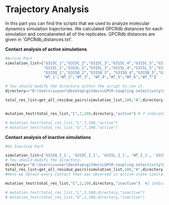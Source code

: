 # Trajectory Analysis

In this part you can find the scripts that we used to analyze molecular dynamics simulation trajectories. We calculated GPCRdb 
distances for each simulation and concataneted all of the replicates. GPCRdb distances are given in 'GPCRdb_distances.txt'. 

**Contact analysis of active simulations**
```python
#Active Part
simulation_list=["G315C_1","G315C_2","G315C_3","G315C_4","G315C_5","G315C_6","G315C_7",
                 "G315L_1","G315L_2","G315L_3","G315L_4","G315L_5","G315L_6","G315L_7",
                 "G315Q_1","G315Q_2","G315Q_3", "G315Q_4","G315Q_5","G315Q_6","G315Q_7",
                 "WT_1","WT_2","WT_3", "WT_4","WT_5","WT_6","WT_7"]

# You should modify the directory within the script to run it.
directory=r"D:\Users\suuser\Desktop\gitdocs\GPCR-coupling-selectivity\Code\Contact Analysis\Trajectory Part\Active Trajectories"

total_res_list=get_all_residue_pairs(simulation_list,100,"A",directory) #Here we obtain every contact that was observed in active-state simılations.


mutation_test(total_res_list,"C",7,100,directory,"active") # 7 indicates the number of replicates

# mutation_test(total_res_list,"L",7,100,"active")
# mutation_test(total_res_list,"Q",7,100,"active")
```

**Contact analysis of inactive simulations**
```python
#%% Inactive Part

simulation_list=['G315Q_I_1', 'G315C_I_1', 'G315L_I_1', 'WT_I_1', 'G315Q_I_2', 'G315C_I_2', 'G315L_I_2', 'WT_I_2']
# You should modify the directory.
directory=r"D:\Users\suuser\Desktop\gitdocs\GPCR-coupling-selectivity\Code\Contact Analysis\Trajectory Part\Inactive Trajectories"
total_res_list=get_all_residue_pairs(simulation_list,100,"A",directory)
#Here we obtain every contact that was observed in active-state simılations.

mutation_test(total_res_list,"C",2,100,directory,"inactive")  #2 indicates the number of replicates

# mutation_test(total_res_list,"L",2,100,directory,"inactive")
# mutation_test(total_res_list,"Q",2,100,directory,"inactive")
```